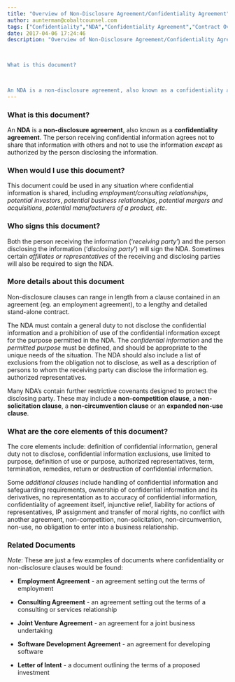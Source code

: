 ```yaml
---
title: "Overview of Non-Disclosure Agreement/Confidentiality Agreement"
author: aunterman@cobaltcounsel.com
tags: ["Confidentiality","NDA","Confidentiality Agreement","Contract Overviews","aunterman"]
date: 2017-04-06 17:24:46
description: "Overview of Non-Disclosure Agreement/Confidentiality Agreement

 

What is this document?

 

An NDA is a non-disclosure agreement, also known as a confidentiality agreement. The person receiving conf..."
---
```




 

### What is this document?

 

An **NDA** is a **non-disclosure agreement**, also known as a **confidentiality agreement**. The person receiving confidential information agrees not to share that information with others and not to use the information *except* as authorized by the person disclosing the information.

 

### When would I use this document?

 

This document could be used in any situation where confidential information is shared, including *employment/consulting relationships*, *potential investors*, *potential business relationships*, *potential mergers and acquisitions*, *potential manufacturers of a product, etc*.

 

### Who signs this document?

 

Both the person receiving the information (‘*receiving party*’) and the person disclosing the information (‘*disclosing party*’) will sign the NDA. Sometimes certain *affiliates or representatives* of the receiving and disclosing parties will also be required to sign the NDA.

 

### More details about this document

 

Non-disclosure clauses can range in length from a clause contained in an agreement (eg. an employment agreement), to a lengthy and detailed stand-alone contract.

 

The NDA must contain a general duty to not disclose the confidential information and a prohibition of use of the confidential information except for the purpose permitted in the NDA. The *confidential information* and the *permitted purpose* must be defined, and should be appropriate to the unique needs of the situation. The NDA should also include a list of exclusions from the obligation not to disclose, as well as a description of persons to whom the receiving party can disclose the information eg. authorized representatives.

 

Many NDA’s contain further restrictive covenants designed to protect the disclosing party. These may include a **non-competition clause**, a **non-solicitation clause**, a **non-circumvention clause** or an **expanded non-use clause**.

 

### What are the core elements of this document?

 

The core elements include: definition of confidential information, general duty not to disclose, confidential information exclusions, use limited to purpose, definition of use or purpose, authorized representatives, term, termination, remedies, return or destruction of confidential information.

 

Some *additional clauses* include handling of confidential information and safeguarding requirements, ownership of confidential information and its derivatives, no representation as to accuracy of confidential information, confidentiality of agreement itself, injunctive relief, liability for actions of representatives, IP assignment and transfer of moral rights, no conflict with another agreement, non-competition, non-solicitation, non-circumvention, non-use, no obligation to enter into a business relationship.

 

### Related Documents

 

*Note*: These are just a few examples of documents where confidentiality or non-disclosure clauses would be found:

 

- **Employment Agreement** - an agreement setting out the terms of employment

 

- **Consulting Agreement** - an agreement setting out the terms of a consulting or services relationship

 

- **Joint Venture Agreement** - an agreement for a joint business undertaking

 

- **Software Development Agreement** - an agreement for developing software

 

- **Letter of Intent** - a document outlining the terms of a proposed investment
